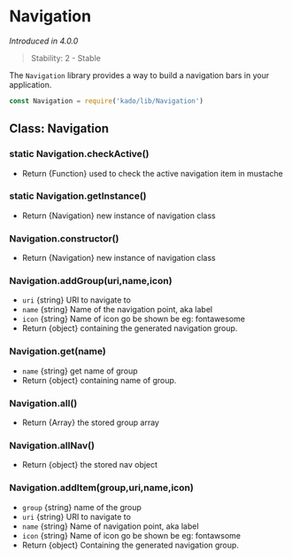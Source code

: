 # Navigation

*Introduced in 4.0.0*

> Stability: 2 - Stable

The `Navigation` library provides a way to build a navigation bars in your
application.

```js
const Navigation = require('kado/lib/Navigation')
```

## Class: Navigation

### static Navigation.checkActive()
* Return {Function} used to check the active navigation item in mustache

### static Navigation.getInstance()
* Return {Navigation} new instance of navigation class

### Navigation.constructor()
* Return {Navigation} new instance of navigation class

### Navigation.addGroup(uri,name,icon)
* `uri` {string} URI to navigate to
* `name` {string} Name of the navigation point, aka label
* `icon` {string} Name of icon go be shown be eg: fontawesome
* Return {object} containing the generated navigation group.

### Navigation.get(name)
* `name` {string} get name of group
* Return {object} containing name of group.

### Navigation.all()
* Return {Array} the stored group array

### Navigation.allNav()
* Return {object} the stored nav object

### Navigation.addItem(group,uri,name,icon)
* `group` {string} name of the group
* `uri` {string} URI to navigate to
* `name` {string} Name of navigation point, aka label
* `icon` {string} Name of icon go be shown be eg: fontawsome
* Return {object} Containing the generated navigation group.

